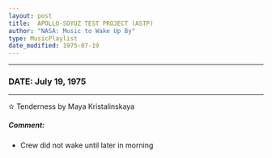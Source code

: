 ```yaml
---
layout: post
title:  APOLLO-SOYUZ TEST PROJECT (ASTP)
author: "NASA: Music to Wake Up By"
type: MusicPlaylist
date_modified: 1975-07-19
---
```


----
### DATE: July 19, 1975
----
✫ Tenderness by Maya Kristalinskaya

##### Comment:
* Crew did not wake until later in morning
